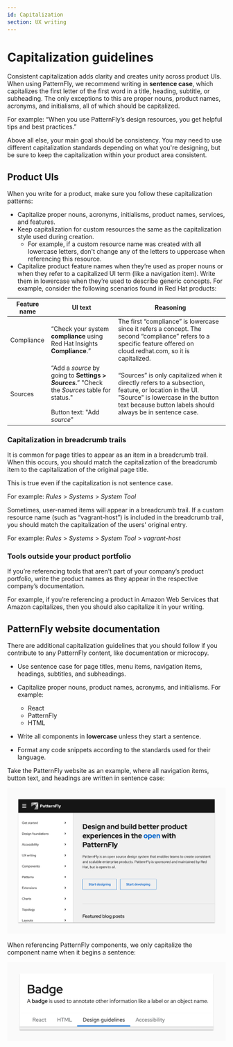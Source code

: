 ```yaml
---
id: Capitalization
section: UX writing
---
```


# Capitalization guidelines

Consistent capitalization adds clarity and creates unity across product UIs. When using PatternFly, we recommend writing in **sentence case**, which capitalizes the first letter of the first word in a title, heading, subtitle, or subheading. The only exceptions to this are proper nouns, product names, acronyms, and initialisms, all of which should be capitalized. 
    
For example: “When you use PatternFly’s design resources, you get helpful tips and best practices.”

Above all else, your main goal should be consistency. You may need to use different capitalization standards depending on what you're designing, but be sure to keep the capitalization within your product area consistent.

## Product UIs

When you write for a product, make sure you follow these capitalization patterns:

- Capitalize proper nouns, acronyms, initialisms, product names, services, and features. 
- Keep capitalization for custom resources the same as the capitalization style used during creation. 
    - For example, if a custom resource name was created with all lowercase letters, don't change any of the letters to uppercase when referencing this resource. 
- Capitalize product feature names when they’re used as proper nouns or when they refer to a capitalized UI term (like a navigation item). Write them in lowercase when they’re used to describe generic concepts. For example, consider the following scenarios found in Red Hat products:

<div class="ws-content-table">

| **Feature name** | **UI text**  | **Reasoning**    |
|------------------|--------------|------------------|
| Compliance   | “Check your system **compliance** using Red Hat Insights **Compliance**.”                                                  | The first “compliance” is lowercase since it refers a concept. The second “compliance” refers to a specific feature offered on cloud.redhat.com, so it is capitalized.                                     |
| Sources      | “Add a *source* by going to **Settings > *Sources*.**” "Check the *Sources* table for status."<br /><br />Button text: "Add *source*" | “Sources” is only capitalized when it directly refers to a subsection, feature, or location in the UI. "Source" is lowercase in the button text because button labels should always be in sentence case. |

</div>

### Capitalization in breadcrumb trails

It is common for page titles to appear as an item in a breadcrumb trail. When this occurs, you should match the capitalization of the breadcrumb item to the capitalization of the original page title.

This is true even if the capitalization is not sentence case. 

For example: *Rules* > *Systems* > *System Tool* 

Sometimes, user-named items will appear in a breadcrumb trail. If a custom resource name (such as “vagrant-host”) is included in the breadcrumb trail, you should match the capitalization of the users' original entry.

For example: *Rules* > *Systems* > *System Tool* > *vagrant-host* 

### Tools outside your product portfolio

If you’re referencing tools that aren't part of your company’s product portfolio, write the product names as they appear in the respective company’s documentation. 

For example, if you’re referencing a product in Amazon Web Services that Amazon capitalizes, then you should also capitalize it in your writing.

## PatternFly website documentation 

There are additional capitalization guidelines that you should follow if you contribute to any PatternFly content, like documentation or microcopy.

- Use sentence case for page titles, menu items, navigation items, headings, subtitles, and subheadings. 

- Capitalize proper nouns, product names, acronyms, and initialisms. For example:
    - React
    - PatternFly
    - HTML

- Write all components in **lowercase** unless they start a sentence. 

- Format any code snippets according to the standards used for their language. 

Take the PatternFly website as an example, where all navigation items, button text, and headings are written in sentence case:

<img src="./img/pf-home-caps.png"  alt="PatternFly website screenshot showing sentence case copy" width="700"/>

When referencing PatternFly components, we only capitalize the component name when it begins a sentence:

<img src="./img/pf-component-caps.png"  alt="PatternFly website screenshot showing sentence case copy" width="700"/>
